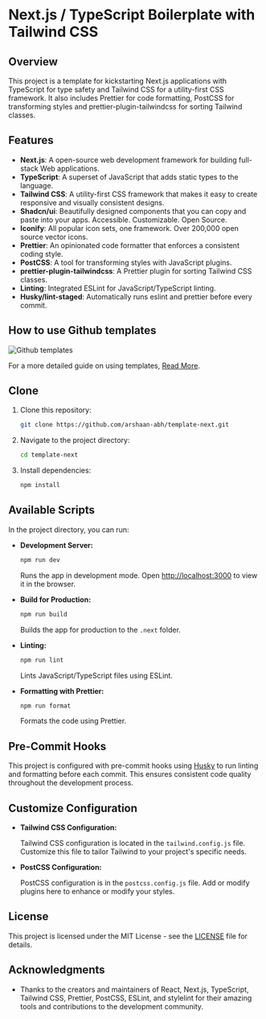 # Next.js / TypeScript Boilerplate with Tailwind CSS

## Overview

This project is a template for kickstarting Next.js applications with TypeScript for type safety and Tailwind CSS for a utility-first CSS framework. It also includes Prettier for code formatting, PostCSS for transforming styles and prettier-plugin-tailwindcss for sorting Tailwind classes.

## Features

- **Next.js**: A open-source web development framework for building full-stack Web applications.
- **TypeScript**: A superset of JavaScript that adds static types to the language.
- **Tailwind CSS**: A utility-first CSS framework that makes it easy to create responsive and visually consistent designs.
- **Shadcn/ui**: Beautifully designed components that you can copy and paste into your apps. Accessible. Customizable. Open Source.
- **Iconify**: All popular icon sets, one framework. Over 200,000 open source vector icons.
- **Prettier**: An opinionated code formatter that enforces a consistent coding style.
- **PostCSS**: A tool for transforming styles with JavaScript plugins.
- **prettier-plugin-tailwindcss**: A Prettier plugin for sorting Tailwind CSS classes.
- **Linting**: Integrated ESLint for JavaScript/TypeScript linting.
- **Husky/lint-staged**: Automatically runs eslint and prettier before every commit.

## How to use Github templates

![Github templates](https://github.blog/wp-content/uploads/2019/06/repository-template.gif)

For a more detailed guide on using templates, [Read More](https://github.blog/2019-06-06-generate-new-repositories-with-repository-templates/).

## Clone

1. Clone this repository:

   ```bash
   git clone https://github.com/arshaan-abh/template-next.git
   ```

2. Navigate to the project directory:

   ```bash
   cd template-next
   ```

3. Install dependencies:

   ```bash
   npm install
   ```

## Available Scripts

In the project directory, you can run:

- **Development Server:**

  ```bash
  npm run dev
  ```

  Runs the app in development mode. Open [http://localhost:3000](http://localhost:3000) to view it in the browser.

- **Build for Production:**

  ```bash
  npm run build
  ```

  Builds the app for production to the `.next` folder.

- **Linting:**

  ```bash
  npm run lint
  ```

  Lints JavaScript/TypeScript files using ESLint.

- **Formatting with Prettier:**

  ```bash
  npm run format
  ```

  Formats the code using Prettier.

## Pre-Commit Hooks

This project is configured with pre-commit hooks using [Husky](https://github.com/typicode/husky) to run linting and formatting before each commit. This ensures consistent code quality throughout the development process.

## Customize Configuration

- **Tailwind CSS Configuration:**

  Tailwind CSS configuration is located in the `tailwind.config.js` file. Customize this file to tailor Tailwind to your project's specific needs.

- **PostCSS Configuration:**

  PostCSS configuration is in the `postcss.config.js` file. Add or modify plugins here to enhance or modify your styles.

## License

This project is licensed under the MIT License - see the [LICENSE](LICENSE.txt) file for details.

## Acknowledgments

- Thanks to the creators and maintainers of React, Next.js, TypeScript, Tailwind CSS, Prettier, PostCSS, ESLint, and stylelint for their amazing tools and contributions to the development community.
